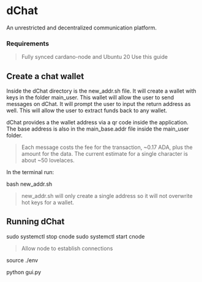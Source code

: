 # dChat
An unrestricted and decentralized communication platform.
### Requirements
> Fully synced cardano-node and Ubuntu 20
> Use this guide

## Create a chat wallet
Inside the dChat directory is the new_addr.sh file. It will create a wallet with keys in the folder main_user. This wallet will allow the user to send messages on dChat. It will prompt the user to input the return address as well. This will allow the user to extract funds back to any wallet.

dChat provides a the wallet address via a qr code inside the application. The base address is also in the main_base.addr file inside the main_user folder.

> Each message costs the fee for the transaction, ~0.17 ADA, plus the amount for the data. The current estimate for a single character is about ~50 lovelaces.

In the terminal run:

bash new_addr.sh

> new_addr.sh will only create a single address so it will not overwrite hot keys for a wallet.

## Running dChat
sudo systemctl stop cnode
sudo systemctl start cnode

> Allow node to establish connections
>

source ./env

python gui.py